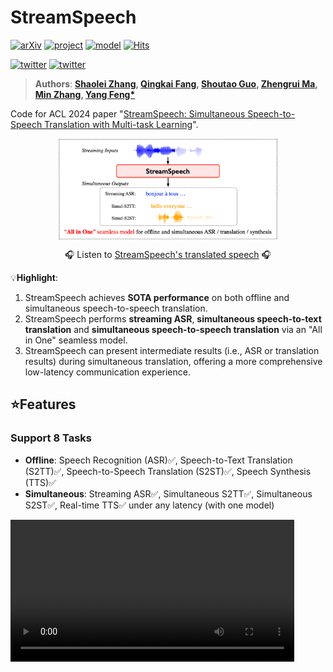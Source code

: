 # StreamSpeech

[![arXiv](https://img.shields.io/badge/arXiv-2406.03049-b31b1b.svg?logo=arXiv)](https://arxiv.org/abs/2406.03049)
[![project](https://img.shields.io/badge/%F0%9F%8E%A7%20Demo-Listen%20to%20StreamSpeech-orange.svg)](https://ictnlp.github.io/StreamSpeech-site/)
[![model](https://img.shields.io/badge/%F0%9F%A4%97%20-StreamSpeech_Models-blue.svg)](https://huggingface.co/ICTNLP/StreamSpeech_Models/tree/main)
[![Hits](https://hits.seeyoufarm.com/api/count/incr/badge.svg?url=https%3A%2F%2Fgithub.com%2Fictnlp%2FStreamSpeech&count_bg=%2379C83D&title_bg=%23555555&icon=awesomelists.svg&icon_color=%23E7E7E7&title=Visitors&edge_flat=false)](https://hits.seeyoufarm.com)

[![twitter](https://img.shields.io/badge/Twitter-@Gorden%20Sun-black?logo=X&logoColor=black)](https://x.com/Gorden_Sun/status/1798742796524007845) [![twitter](https://img.shields.io/badge/Twitter-@imxiaohu-black?logo=X&logoColor=black)](https://x.com/imxiaohu/status/1798999363987124355)

> **Authors**: **[Shaolei Zhang](https://zhangshaolei1998.github.io/), [Qingkai Fang](https://fangqingkai.github.io/), [Shoutao Guo](https://scholar.google.com.hk/citations?user=XwHtPyAAAAAJ&hl), [Zhengrui Ma](https://scholar.google.com.hk/citations?user=dUgq6tEAAAAJ), [Min Zhang](https://scholar.google.com.hk/citations?user=CncXH-YAAAAJ), [Yang Feng*](https://people.ucas.edu.cn/~yangfeng?language=en)**


Code for ACL 2024 paper "[StreamSpeech: Simultaneous Speech-to-Speech Translation with Multi-task Learning](https://arxiv.org/pdf/2406.03049)".

<p align="center" width="100%">
<img src="./assets/streamspeech.png" alt="StreamSpeech" style="width: 70%; min-width: 300px; display: block; margin: auto;">
</p>
<p align="center">
  🎧 Listen to <a href="https://ictnlp.github.io/StreamSpeech-site/">StreamSpeech's translated speech</a> 🎧 
</p>

💡**Highlight**:
1. StreamSpeech achieves **SOTA performance** on both offline and simultaneous speech-to-speech translation.
2. StreamSpeech performs **streaming ASR**, **simultaneous speech-to-text translation** and **simultaneous speech-to-speech translation** via an "All in One" seamless model.
3. StreamSpeech can present intermediate results (i.e., ASR or translation results) during simultaneous translation, offering a more comprehensive low-latency communication experience.

## ⭐Features

### Support 8 Tasks
- **Offline**: Speech Recognition (ASR)✅, Speech-to-Text Translation (S2TT)✅, Speech-to-Speech Translation (S2ST)✅, Speech Synthesis (TTS)✅
- **Simultaneous**: Streaming ASR✅, Simultaneous S2TT✅, Simultaneous S2ST✅, Real-time TTS✅ under any latency (with one model)


<video src='https://github.com/zhangshaolei1998/StreamSpeech_dev/assets/34680227/ed41ba13-353b-489b-acfa-85563d0cc2cb' width="90%"/> 

### Case

> **Speech Input**: [example/wavs/common_voice_fr_17301936.mp3](./example/wavs/common_voice_fr_17301936.mp3)
>
> **Transcription** (ground truth): jai donc lexpérience des années passées jen dirai un mot tout à lheure
>
> **Translation** (ground truth): i therefore have the experience of the passed years i'll say a few words about that later

| StreamSpeech                                    | Simultaneous                                                 | Offline                                                      |
| ----------------------------------------------- | ------------------------------------------------------------ | ------------------------------------------------------------ |
| **Speech Recognition**                          | jai donc expérience des années passé jen dirairai un mot tout à lheure | jai donc lexpérience des années passé jen dirairai un mot tout à lheure |
| **Speech-to-Text Translation**                  | i therefore have an experience of last years i will tell a word later | so i have the experience in the past years i'll say a word later |
| **Speech-to-Speech Translation**                | <video src='https://github.com/zhangshaolei1998/StreamSpeech_dev/assets/34680227/ed41ba13-353b-489b-acfa-85563d0cc2cb' width="30%"/>                          | <video src='https://github.com/zhangshaolei1998/StreamSpeech_dev/assets/34680227/ca482ba6-76da-4619-9dfd-24aa2eb3339a' width="30%"/>                          |
| **Text-to-Speech Synthesis** (*incrementally synthesize speech word by word*) | <video src='https://github.com/zhangshaolei1998/StreamSpeech_dev/assets/34680227/294f1310-eace-4914-be30-5cd798e8592e' width="30%"/>                          | <video src='https://github.com/zhangshaolei1998/StreamSpeech_dev/assets/34680227/52854163-7fc5-4622-a5a6-c133cbd99e58' width="30%"/>                          |



## ⚙Requirements

- Python == 3.10, PyTorch == 2.0.1, Install fairseq & SimulEval

  ```bash
  cd fairseq
  pip install --editable ./ --no-build-isolation
  cd SimulEval
  pip install --editable ./
  ```

## 🔥Quick Start

### 1. Model Download

#### (1) StreamSpeech Models

| Language | UnitY                                                        | StreamSpeech (offline)                                       | StreamSpeech (simultaneous)                                  |
| -------- | ------------------------------------------------------------ | ------------------------------------------------------------ | ------------------------------------------------------------ |
| Fr-En    | unity.fr-en.pt [[Huggingface](https://huggingface.co/ICTNLP/StreamSpeech_Models/blob/main/unity.fr-en.pt)] [[Baidu](https://pan.baidu.com/s/10uGYgl0xTej9FP43iKx7Cg?pwd=nkvu)] | streamspeech.offline.fr-en.pt [[Huggingface](https://huggingface.co/ICTNLP/StreamSpeech_Models/blob/main/streamspeech.offline.fr-en.pt)] [[Baidu](https://pan.baidu.com/s/1GFckHGP5SNLuOEj6mbIWhQ?pwd=pwgq)] | streamspeech.simultaneous.fr-en.pt [[Huggingface](https://huggingface.co/ICTNLP/StreamSpeech_Models/blob/main/streamspeech.simultaneous.fr-en.pt)] [[Baidu](https://pan.baidu.com/s/1edCPFljogyDHgGXkUV8_3w?pwd=8gg3)] |
| Es-En    | unity.es-en.pt [[Huggingface](https://huggingface.co/ICTNLP/StreamSpeech_Models/blob/main/unity.es-en.pt)] [[Baidu](https://pan.baidu.com/s/1RwIEHye8jjw3kiIgrCHA3A?pwd=hde4)] | streamspeech.offline.es-en.pt [[Huggingface](https://huggingface.co/ICTNLP/StreamSpeech_Models/blob/main/streamspeech.offline.es-en.pt)] [[Baidu](https://pan.baidu.com/s/1T89G4NC4J0Ofzcsc8Rt2Ww?pwd=yuhd)] | streamspeech.simultaneous.es-en.pt [[Huggingface](https://huggingface.co/ICTNLP/StreamSpeech_Models/blob/main/streamspeech.simultaneous.es-en.pt)] [[Baidu](https://pan.baidu.com/s/1NbLEVcYWHIdqqLD17P1s9g?pwd=p1pc)] |
| De-En    | unity.de-en.pt [[Huggingface](https://huggingface.co/ICTNLP/StreamSpeech_Models/blob/main/unity.de-en.pt)] [[Baidu](https://pan.baidu.com/s/1Mg_PBeZ5acEDhl5wRJ_-7w?pwd=egvv)] | streamspeech.offline.de-en.pt [[Huggingface](https://huggingface.co/ICTNLP/StreamSpeech_Models/blob/main/streamspeech.offline.de-en.pt)] [[Baidu](https://pan.baidu.com/s/1mTE4eHuVLJPB7Yg9AackEg?pwd=6ga8)] | streamspeech.simultaneous.de-en.pt [[Huggingface](https://huggingface.co/ICTNLP/StreamSpeech_Models/blob/main/streamspeech.simultaneous.de-en.pt)] [[Baidu](https://pan.baidu.com/s/1DYPMg3mdDopLY70BYQTduQ?pwd=r7kw)] |

#### (2) Unit-based HiFi-GAN Vocoder

| Unit config       | Unit size | Vocoder language | Dataset                                             | Model                                                        |
| ----------------- | --------- | ---------------- | --------------------------------------------------- | ------------------------------------------------------------ |
| mHuBERT, layer 11 | 1000      | En               | [LJSpeech](https://keithito.com/LJ-Speech-Dataset/) | [ckpt](https://dl.fbaipublicfiles.com/fairseq/speech_to_speech/vocoder/code_hifigan/mhubert_vp_en_es_fr_it3_400k_layer11_km1000_lj/g_00500000), [config](https://dl.fbaipublicfiles.com/fairseq/speech_to_speech/vocoder/code_hifigan/mhubert_vp_en_es_fr_it3_400k_layer11_km1000_lj/config.json) |

### 2. Prepare Data and Config (only for test/inference)

#### (1) Config Files

Replace `/data/zhangshaolei/StreamSpeech` in files [configs/fr-en/config_gcmvn.yaml](./configs/fr-en/config_gcmvn.yaml) and [configs/fr-en/config_mtl_asr_st_ctcst.yaml](./configs/fr-en/config_mtl_asr_st_ctcst.yaml) with your local address of StreamSpeech repo.

#### (2) Test Data

Prepare test data following [SimulEval](https://github.com/facebookresearch/SimulEval) format. [example/](./example) provides an example:

- [wav_list.txt](./example/wav_list.txt): Each line records the path of a source speech.
- [target.txt](./example/target.txt): Each line records the reference text, e.g., target translation or source transcription (used to calculate the metrics).

### 3. Inference with SimulEval

Run these scripts to inference StreamSpeech on streaming ASR, simultaneous S2TT and  simultaneous S2ST.

> `--source-segment-size`: set the chunk size (millisecond) to any value to control the latency

<details>
<summary>Simultaneous Speech-to-Speech Translation</summary>

`--output-asr-translation`: whether to output the intermediate ASR and translated text results during simultaneous speech-to-speech translation.

```shell
export CUDA_VISIBLE_DEVICES=0

ROOT=/data/zhangshaolei/StreamSpeech # path to StreamSpeech repo
PRETRAIN_ROOT=/data/zhangshaolei/pretrain_models 
VOCODER_CKPT=$PRETRAIN_ROOT/unit-based_HiFi-GAN_vocoder/mHuBERT.layer11.km1000.en/g_00500000 # path to downloaded Unit-based HiFi-GAN Vocoder
VOCODER_CFG=$PRETRAIN_ROOT/unit-based_HiFi-GAN_vocoder/mHuBERT.layer11.km1000.en/config.json # path to downloaded Unit-based HiFi-GAN Vocoder

LANG=fr
file=streamspeech.simultaneous.${LANG}-en.pt # path to downloaded StreamSpeech model
output_dir=$ROOT/res/streamspeech.simultaneous.${LANG}-en/simul-s2st

chunk_size=320 #ms
PYTHONPATH=$ROOT/fairseq simuleval --data-bin ${ROOT}/configs/${LANG}-en \
    --user-dir ${ROOT}/researches/ctc_unity --agent-dir ${ROOT}/agent \
    --source example/wav_list.txt --target example/target.txt \
    --model-path $file \
    --config-yaml config_gcmvn.yaml --multitask-config-yaml config_mtl_asr_st_ctcst.yaml \
    --agent $ROOT/agent/speech_to_speech.streamspeech.agent.py \
    --vocoder $VOCODER_CKPT --vocoder-cfg $VOCODER_CFG --dur-prediction \
    --output $output_dir/chunk_size=$chunk_size \
    --source-segment-size $chunk_size \
    --quality-metrics ASR_BLEU  --target-speech-lang en --latency-metrics AL AP DAL StartOffset EndOffset LAAL ATD NumChunks DiscontinuitySum DiscontinuityAve DiscontinuityNum RTF \
    --device gpu --computation-aware \
    --output-asr-translation True
```

You should get the following outputs:

```
fairseq plugins loaded...
fairseq plugins loaded...
fairseq plugins loaded...
fairseq plugins loaded...
2024-06-06 09:45:46 | INFO     | fairseq.tasks.speech_to_speech | dictionary size: 1,004
import agents...
Removing weight norm...
2024-06-06 09:45:50 | INFO     | agent.tts.vocoder | loaded CodeHiFiGAN checkpoint from /data/zhangshaolei/pretrain_models/unit-based_HiFi-GAN_vocoder/mHuBERT.layer11.km1000.en/g_00500000
2024-06-06 09:45:50 | INFO     | simuleval.utils.agent | System will run on device: gpu.
2024-06-06 09:45:50 | INFO     | simuleval.dataloader | Evaluating from speech to speech.
  0%|                                                                                                                                                                              | 0/2 [00:00<?, ?it/s]
Streaming ASR: 
Streaming ASR: 
Streaming ASR: je
Simultaneous translation: i would
Streaming ASR: je voudrais
Simultaneous translation: i would like to
Streaming ASR: je voudrais soumettre
Simultaneous translation: i would like to sub
Streaming ASR: je voudrais soumettre cette
Simultaneous translation: i would like to submit
Streaming ASR: je voudrais soumettre cette idée
Simultaneous translation: i would like to submit this
Streaming ASR: je voudrais soumettre cette idée à la
Simultaneous translation: i would like to submit this idea to
Streaming ASR: je voudrais soumettre cette idée à la réflexion
Simultaneous translation: i would like to submit this idea to the
Streaming ASR: je voudrais soumettre cette idée à la réflexion de
Simultaneous translation: i would like to submit this idea to the reflection
Streaming ASR: je voudrais soumettre cette idée à la réflexion de lassemblée
Simultaneous translation: i would like to submit this idea to the reflection of
Streaming ASR: je voudrais soumettre cette idée à la réflexion de lassemblée nationale
Simultaneous translation: i would like to submit this idea to the reflection of the
Streaming ASR: je voudrais soumettre cette idée à la réflexion de lassemblée nationale
Simultaneous translation: i would like to submit this idea to the reflection of the national assembly
 50%|███████████████████████████████████████████████████████████████████████████████████                                                                                   | 1/2 [00:04<00:04,  4.08s/it]
Streaming ASR: 
Streaming ASR: 
Streaming ASR: 
Streaming ASR: 
Streaming ASR: jai donc
Simultaneous translation: i therefore
Streaming ASR: jai donc
Streaming ASR: jai donc expérience des
Simultaneous translation: i therefore have an experience
Streaming ASR: jai donc expérience des années
Streaming ASR: jai donc expérience des années passé
Simultaneous translation: i therefore have an experience of last
Streaming ASR: jai donc expérience des années passé jen
Simultaneous translation: i therefore have an experience of last years
Streaming ASR: jai donc expérience des années passé jen dirairai
Simultaneous translation: i therefore have an experience of last years i will
Streaming ASR: jai donc expérience des années passé jen dirairai un mot
Simultaneous translation: i therefore have an experience of last years i will tell a
Streaming ASR: jai donc expérience des années passé jen dirairai un mot tout à lheure
Simultaneous translation: i therefore have an experience of last years i will tell a word
Streaming ASR: jai donc expérience des années passé jen dirairai un mot tout à lheure
Simultaneous translation: i therefore have an experience of last years i will tell a word later
100%|██████████████████████████████████████████████████████████████████████████████████████████████████████████████████████████████████████████████████████████████████████| 2/2 [00:06<00:00,  3.02s/it]
2024-06-06 09:45:56 | WARNING  | simuleval.scorer.asr_bleu | Beta feature: Evaluating speech output. Faieseq is required.
2024-06-06 09:46:12 | INFO | fairseq.tasks.audio_finetuning | Using dict_path : /data/zhangshaolei/.cache/ust_asr/en/dict.ltr.txt
Transcribing predictions: 100%|████████████████████████████████████████████████████████████████████████████████████████████████████████████████████████████████████████████| 2/2 [00:01<00:00,  1.63it/s]
2024-06-06 09:46:21 | INFO     | simuleval.sentence_level_evaluator | Results:
 ASR_BLEU       AL    AL_CA    AP  AP_CA      DAL  DAL_CA  StartOffset  StartOffset_CA  EndOffset  EndOffset_CA     LAAL  LAAL_CA      ATD   ATD_CA  NumChunks  NumChunks_CA  DiscontinuitySum  DiscontinuitySum_CA  DiscontinuityAve  DiscontinuityAve_CA  DiscontinuityNum  DiscontinuityNum_CA   RTF  RTF_CA
   15.448 1724.895 2913.508 0.425  0.776 1358.812 3137.55       1280.0        2213.906     1366.0        1366.0 1724.895 2913.508 1440.146 3389.374        9.5           9.5             110.0                110.0              55.0                 55.0                 1                    1 1.326   1.326

```

Logs and evaluation results are stored in ` $output_dir/chunk_size=$chunk_size`:

```
$output_dir/chunk_size=$chunk_size
├── wavs/
│   ├── 0_pred.wav # generated speech
│   ├── 1_pred.wav 
│   ├── 0_pred.txt # asr transcription for ASR-BLEU tookit
│   ├── 1_pred.txt 
├── config.yaml
├── asr_transcripts.txt # ASR-BLEU transcription results
├── metrics.tsv
├── scores.tsv
├── asr_cmd.bash
└── instances.log # logs of Simul-S2ST
```

</details>

<details>
<summary>Simultaneous Speech-to-Text Translation</summary>

```shell
export CUDA_VISIBLE_DEVICES=0

ROOT=/data/zhangshaolei/StreamSpeech # path to StreamSpeech repo

LANG=fr
file=streamspeech.simultaneous.${LANG}-en.pt # path to downloaded StreamSpeech model
output_dir=$ROOT/res/streamspeech.simultaneous.${LANG}-en/simul-s2tt

chunk_size=320 #ms
PYTHONPATH=$ROOT/fairseq simuleval --data-bin ${ROOT}/configs/${LANG}-en \
    --user-dir ${ROOT}/researches/ctc_unity --agent-dir ${ROOT}/agent \
    --source example/wav_list.txt --target example/target.txt \
    --model-path $file \
    --config-yaml config_gcmvn.yaml --multitask-config-yaml config_mtl_asr_st_ctcst.yaml \
    --agent $ROOT/agent/speech_to_text.s2tt.streamspeech.agent.py\
    --output $output_dir/chunk_size=$chunk_size \
    --source-segment-size $chunk_size \
    --quality-metrics BLEU  --latency-metrics AL AP DAL StartOffset EndOffset LAAL ATD NumChunks RTF \
    --device gpu --computation-aware 
```
</details>

<details>
<summary>Streaming ASR</summary>

```shell
export CUDA_VISIBLE_DEVICES=0

ROOT=/data/zhangshaolei/StreamSpeech # path to StreamSpeech repo

LANG=fr
file=streamspeech.simultaneous.${LANG}-en.pt # path to downloaded StreamSpeech model
output_dir=$ROOT/res/streamspeech.simultaneous.${LANG}-en/streaming-asr

chunk_size=320 #ms
PYTHONPATH=$ROOT/fairseq simuleval --data-bin ${ROOT}/configs/${LANG}-en \
    --user-dir ${ROOT}/researches/ctc_unity --agent-dir ${ROOT}/agent \
    --source example/wav_list.txt --target example/source.txt \
    --model-path $file \
    --config-yaml config_gcmvn.yaml --multitask-config-yaml config_mtl_asr_st_ctcst.yaml \
    --agent $ROOT/agent/speech_to_text.asr.streamspeech.agent.py\
    --output $output_dir/chunk_size=$chunk_size \
    --source-segment-size $chunk_size \
    --quality-metrics BLEU  --latency-metrics AL AP DAL StartOffset EndOffset LAAL ATD NumChunks RTF \
    --device gpu --computation-aware 
```
</details>

## 🎈Develop Your Own StreamSpeech

### 1. Data Preprocess

- Follow [`./preprocess_scripts`](./preprocess_scripts) to process CVSS-C data. 

### 2. Training

> [!Note]
> You can directly use the [downloaded StreamSpeech model](#1-model-download) for evaluation and skip training.

<p align="center" width="100%">
<img src="./assets/model.png" alt="model" style="width: 100%; min-width: 300px; display: block; margin: auto;">
</p>

- Follow [`researches/ctc_unity/train_scripts/train.simul-s2st.sh`](./researches/ctc_unity/train_scripts/train.simul-s2st.sh) to train StreamSpeech for simultaneous speech-to-speech translation.
- Follow [`researches/ctc_unity/train_scripts/train.offline-s2st.sh`](./researches/ctc_unity/train_scripts/train.offline-s2st.sh) to train StreamSpeech for offline speech-to-speech translation.
- We also provide some other StreamSpeech variants and baseline implementations.

| Model             | --user-dir                 | --arch                            | Description                                                  |
| ----------------- | -------------------------- | --------------------------------- | ------------------------------------------------------------ |
| **Translatotron 2** | `researches/translatotron` | `s2spect2_conformer_modified`     | [Translatotron 2](https://proceedings.mlr.press/v162/jia22b.html) |
| **UnitY**         | `researches/translatotron` | `unity_conformer_modified`        | [UnitY](https://aclanthology.org/2023.acl-long.872/)         |
| **Uni-UnitY**     | `researches/uni_unity`     | `uni_unity_conformer`             | Change all encoders in UnitY into unidirectional             |
| **Chunk-UnitY**   | `researches/chunk_unity`   | `chunk_unity_conformer`           | Change the Conformer in UnitY into Chunk-based Conformer     |
| **StreamSpeech**  | `researches/ctc_unity`     | `streamspeech`                    | StreamSpeech                                                 |
| **StreamSpeech (cascade)** | `researches/ctc_unity` | `streamspeech_cascade` | Cascaded StreamSpeech of S2TT and TTS. TTS module can be used independently for real-time TTS given incremental text. |
| **HMT**           | `researches/hmt`           | `hmt_transformer_iwslt_de_en`     | [HMT](https://openreview.net/forum?id=9y0HFvaAYD6): strong simultaneous text-to-text translation method |
| **DiSeg**         | `researches/diseg`         | `convtransformer_espnet_base_seg` | [DiSeg](https://aclanthology.org/2023.findings-acl.485/): strong simultaneous speech-to-text translation method |

> [!Tip]
> The `train_scripts/` and `test_scripts/` in directory `--user-dir` give the training and testing scripts for each model.
> Refer to official repo of [UnitY](https://github.com/facebookresearch/fairseq/blob/main/fairseq/models/speech_to_speech/s2s_conformer_unity.py), [Translatotron 2](https://github.com/facebookresearch/fairseq/blob/main/fairseq/models/speech_to_speech/s2s_conformer_translatotron2.py), [HMT](https://github.com/ictnlp/HMT) and [DiSeg](https://github.com/ictnlp/DiSeg) for more details.

### 3. Evaluation

#### (1) Offline Evaluation

Follow [`pred.offline-s2st.sh`](./researches/ctc_unity/test_scripts/pred.offline-s2st.sh) to evaluate the offline performance of StreamSpeech on ASR, S2TT and S2ST.

#### (2) Simultaneous Evaluation

A trained StreamSpeech model can be used for streaming ASR, simultaneous speech-to-text translation and simultaneous speech-to-speech translation. We provide [agent/](./agent) for these three tasks:

- `agent/speech_to_speech.streamspeech.agent.py`: simultaneous speech-to-speech translation
- `agent/speech_to_text.s2tt.streamspeech.agent.py`: simultaneous speech-to-text translation
- `agent/speech_to_text.asr.streamspeech.agent.py`: streaming ASR

Follow [`simuleval.simul-s2st.sh`](./researches/ctc_unity/test_scripts/simuleval.simul-s2st.sh), [`simuleval.simul-s2tt.sh`](./researches/ctc_unity/test_scripts/simuleval.simul-s2tt.sh), [`simuleval.streaming-asr.sh`](./researches/ctc_unity/test_scripts/simuleval.streaming-asr.sh)  to evaluate StreamSpeech.

### 4. Our Results

Our project page ([https://ictnlp.github.io/StreamSpeech-site/](https://ictnlp.github.io/StreamSpeech-site/)) provides some translated speech generated by StreamSpeech, listen to it 🎧.

#### (1) Offline Speech-to-Speech Translation  ( ASR-BLEU: quality )

<p align="center" width="100%">
<img src="./assets/offline_results.png" alt="offline" style="width: 100%; min-width: 300px; display: block; margin: auto;">
</p>

#### (2) Simultaneous Speech-to-Speech Translation  ( AL: latency  |  ASR-BLEU: quality )

<p align="center" width="100%">
<img src="./assets/simultaneous_results.png" alt="simul" style="width: 100%; min-width: 300px; display: block; margin: auto;">
</p>

#### (3) Simultaneous Speech-to-Text Translation  ( AL: latency  |  BLEU: quality )

<p align="center" width="100%">
<img src="./assets/s2tt.png" alt="simul" style="width: 38%; min-width: 300px; display: block; margin: auto;">
</p>

#### (4) Streaming ASR  ( AL: latency  |  WER: quality )

<p align="center" width="100%">
<img src="./assets/asr.png" alt="simul" style="width: 50%; min-width: 300px; display: block; margin: auto;">
</p>

## 🖋Citation

If you have any questions, please feel free to submit an issue or contact `zhangshaolei20z@ict.ac.cn`.

If our work is useful for you, please cite as:

```
@inproceedings{streamspeech,
      title={StreamSpeech: Simultaneous Speech-to-Speech Translation with Multi-task Learning}, 
      author={Shaolei Zhang and Qingkai Fang and Shoutao Guo and Zhengrui Ma and Min Zhang and Yang Feng},
      year={2024},
      booktitle = {Proceedings of the 62th Annual Meeting of the Association for Computational Linguistics (Long Papers)},
      publisher = {Association for Computational Linguistics}
}
```
